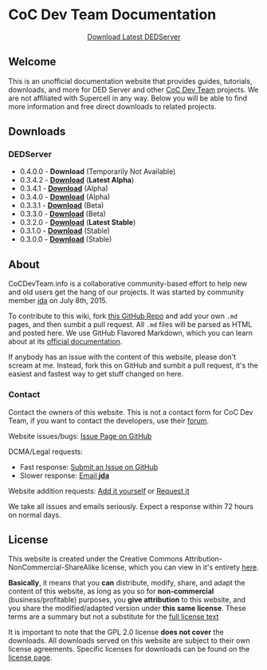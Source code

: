 # CoC Dev Team Documentation

<center><a href="https://cocdevteam.info/latest.html" class="btn btn-primary">Download Latest DEDServer</a></center>

## Welcome
This is an unofficial documentation website that provides guides, tutorials, downloads, and more for DED Server and other [CoC Dev Team](http://www.cocdevteam.com/) projects. We are not affiliated with Supercell in any way. Below you will be able to find more information and free direct downloads to related projects.

## Downloads

### DEDServer

 * 0.4.0.0 - **Download** (Temporarily Not Available)
 * 0.3.4.2 - **[Download](https://cocdevteam.info/downloads/dedserver/DEDServer-0.3.4.2.zip)** (**Latest Alpha**)
 * 0.3.4.1 - **[Download](https://cocdevteam.info/downloads/dedserver/DEDServer-0.3.4.1.zip)** (Alpha)
 * 0.3.4.0 - **[Download](https://cocdevteam.info/downloads/dedserver/DEDServer-0.3.4.0.zip)** (Alpha)
 * 0.3.3.1 - **[Download](https://cocdevteam.info/downloads/dedserver/DEDServer-0.3.3.1.zip)** (Beta)
 * 0.3.3.0 - **[Download](https://cocdevteam.info/downloads/dedserver/DEDServer-0.3.3.0.zip)** (Beta)
 * 0.3.2.0 - **[Download](https://cocdevteam.info/downloads/dedserver/DEDServer-0.3.2.0.zip)** (**Latest Stable**)
 * 0.3.1.0 - **[Download](https://cocdevteam.info/downloads/dedserver/DEDServer-0.3.1.0.zip)** (Stable)
 * 0.3.0.0 - **[Download](https://cocdevteam.info/downloads/dedserver/DEDServer-0.3.0.0.zip)** (Stable)

## About
CoCDevTeam.info is a collaborative community-based effort to help new and old users get the hang of our projects. It was started by community member [jda](http://www.cocdevteam.com/forum/member.php?action=profile&uid=209) on July 8th, 2015. 

To contribute to this wiki, fork [this GitHub Repo](https://github.com/JonahAragon/cocdevteam-info) and add your own `.md` pages, and then sumbit a pull request. All `.md` files will be parsed as HTML and posted here. We use GitHub Flavored Markdown, which you can learn about at its [official documentation](https://help.github.com/articles/github-flavored-markdown/).

If anybody has an issue with the content of this website, please don't scream at me. Instead, fork this on GitHub and sumbit a pull request, it's the easiest and fastest way to get stuff changed on here.

### Contact

Contact the owners of this website. This is not a contact form for CoC Dev Team, if you want to contact the developers, use their [forum](http://www.cocdevteam.com/forum).

Website issues/bugs: [Issue Page on GitHub](https://github.com/JonahAragon/cocdevteam-info/issues)

DCMA/Legal requests: 

  * Fast response: [Submit an Issue on GitHub](https://github.com/JonahAragon/cocdevteam-info/issues)
  * Slower response: [Email **jda**](http://www.google.com/recaptcha/mailhide/d?k=01lN2zMDE4sLzDHH2TRrcwtg==&c=-sfy-K4MPHMwnecSxL0H4DIJV_UGDZ41zBFGnBr2wHU=)

Website addition requests: [Add it yourself](https://github.com/JonahAragon/cocdevteam-info) or [Request it](https://github.com/JonahAragon/cocdevteam-info/issues)

We take all issues and emails seriously. Expect a response within 72 hours on normal days.

## License
This website is created under the Creative Commons Attribution-NonCommercial-ShareAlike license, which you can view in it's entirety [here](https://cocdevteam.info/LICENSE).

**Basically**, it means that you **can** distribute, modify, share, and adapt the content of this website, as long as you so for **non-commercial** (business/profitable) purposes, you **give attribution** to this website, and you share the modified/adapted version under **this same license**. These terms are a summary but not a substitute for the [full license text](https://cocdevteam.info/LICENSE)

It is important to note that the GPL 2.0 license **does not cover** the downloads. All downloads served on this website are subject to their own license agreements. Specific licenses for downloads can be found on the [license page](software-licences.md).
